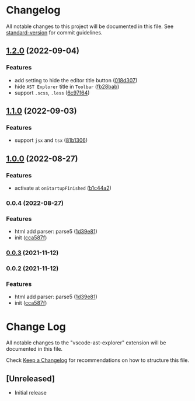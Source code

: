 # Changelog

All notable changes to this project will be documented in this file. See [standard-version](https://github.com/conventional-changelog/standard-version) for commit guidelines.

## [1.2.0](https://github.com/Arichy/vscode-ast-explorer/compare/v1.1.0...v1.2.0) (2022-09-04)


### Features

* add setting to hide the editor title button ([018d307](https://github.com/Arichy/vscode-ast-explorer/commit/018d307a3b29d3336cf740a7154ecb8ee1f08083))
* hide `AST Explorer` title in `Toolbar` ([fb28bab](https://github.com/Arichy/vscode-ast-explorer/commit/fb28babb68db600c3fe607e769766fba96d46e96))
* support `.scss`, `.less` ([6c97f64](https://github.com/Arichy/vscode-ast-explorer/commit/6c97f6461d3c804252e7d35afff92a2522b6f3b4))

## [1.1.0](https://github.com/Arichy/vscode-ast-explorer/compare/v1.0.0...v1.1.0) (2022-09-03)


### Features

* support `jsx` and `tsx` ([81b1306](https://github.com/Arichy/vscode-ast-explorer/commit/81b130678105e8fead6a41f33cdda091dc22f4d9))

## [1.0.0](https://github.com/Arichy/vscode-ast-explorer/compare/v0.0.4...v1.0.0) (2022-08-27)


### Features

* activate at `onStartupFinished` ([b1c44a2](https://github.com/Arichy/vscode-ast-explorer/commit/b1c44a2804f1f3eeab0fa108384cd49d2a3017ad))

### 0.0.4 (2022-08-27)


### Features

* html add parser: parse5 ([1d39e81](https://github.com/Arichy/vscode-ast-explorer/commit/1d39e814a660cf88a89c8a9b9ae4b1a439fdc7af))
* init ([cca587f](https://github.com/Arichy/vscode-ast-explorer/commit/cca587f4ff4d3766bf9c2ba6c6bcc12141a428f2))

### [0.0.3](https://github.com/Arichy/vscode-ast-explorer/compare/v0.0.2...v0.0.3) (2021-11-12)

### 0.0.2 (2021-11-12)


### Features

* html add parser: parse5 ([1d39e81](https://github.com/Arichy/vscode-ast-explorer/commit/1d39e814a660cf88a89c8a9b9ae4b1a439fdc7af))
* init ([cca587f](https://github.com/Arichy/vscode-ast-explorer/commit/cca587f4ff4d3766bf9c2ba6c6bcc12141a428f2))

# Change Log

All notable changes to the "vscode-ast-explorer" extension will be documented in this file.

Check [Keep a Changelog](http://keepachangelog.com/) for recommendations on how to structure this file.

## [Unreleased]

- Initial release